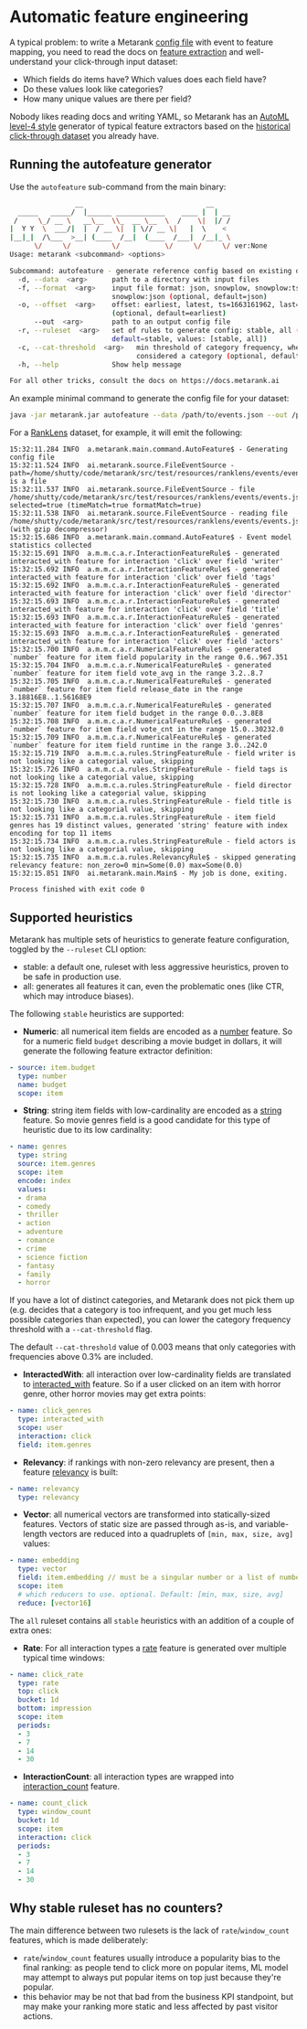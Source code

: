 # Automatic feature engineering

A typical problem: to write a Metarank [config file](../configuration/overview.md) with event to feature mapping, 
you need to read the docs on [feature extraction](../configuration/feature-extractors.md) and well-understand your click-through
input dataset:
* Which fields do items have? Which values does each field have?
* Do these values look like categories?
* How many unique values are there per field?

Nobody likes reading docs and writing YAML, so Metarank has an [AutoML level-4 style](https://medium.com/@tunguz/six-levels-of-auto-ml-a277aa1f0f38)
generator of typical feature extractors based on the [historical click-through dataset](../event-schema.md) you already have.

## Running the autofeature generator

Use the `autofeature` sub-command from the main binary:
```bash
                __                              __    
  _____   _____/  |______ ____________    ____ |  | __
 /     \_/ __ \   __\__  \\_  __ \__  \  /    \|  |/ /
|  Y Y  \  ___/|  |  / __ \|  | \// __ \|   |  \    < 
|__|_|  /\___  >__| (____  /__|  (____  /___|  /__|_ \
      \/     \/          \/           \/     \/     \/ ver:None
Usage: metarank <subcommand> <options>

Subcommand: autofeature - generate reference config based on existing data
  -d, --data  <arg>      path to a directory with input files
  -f, --format  <arg>    input file format: json, snowplow, snowplow:tsv,
                         snowplow:json (optional, default=json)
  -o, --offset  <arg>    offset: earliest, latest, ts=1663161962, last=1h
                         (optional, default=earliest)
      --out  <arg>       path to an output config file
  -r, --ruleset  <arg>   set of rules to generate config: stable, all (optional,
                         default=stable, values: [stable, all])
  -c, --cat-threshold  <arg>   min threshold of category frequency, when its
                               considered a category (optional, default=0.003)
  -h, --help             Show help message

For all other tricks, consult the docs on https://docs.metarank.ai
```

An example minimal command to generate the config file for your dataset:
```bash
java -jar metarank.jar autofeature --data /path/to/events.json --out /path/to/config.yaml
```

For a [RankLens](https://github.com/metarank/ranklens) dataset, for example, it will emit the following:
```
15:32:11.284 INFO  a.metarank.main.command.AutoFeature$ - Generating config file
15:32:11.524 INFO  ai.metarank.source.FileEventSource - path=/home/shutty/code/metarank/src/test/resources/ranklens/events/events.jsonl.gz is a file
15:32:11.537 INFO  ai.metarank.source.FileEventSource - file /home/shutty/code/metarank/src/test/resources/ranklens/events/events.jsonl.gz selected=true (timeMatch=true formatMatch=true)
15:32:11.538 INFO  ai.metarank.source.FileEventSource - reading file /home/shutty/code/metarank/src/test/resources/ranklens/events/events.jsonl.gz (with gzip decompressor)
15:32:15.686 INFO  a.metarank.main.command.AutoFeature$ - Event model statistics collected
15:32:15.691 INFO  a.m.m.c.a.r.InteractionFeatureRule$ - generated interacted_with feature for interaction 'click' over field 'writer'
15:32:15.692 INFO  a.m.m.c.a.r.InteractionFeatureRule$ - generated interacted_with feature for interaction 'click' over field 'tags'
15:32:15.692 INFO  a.m.m.c.a.r.InteractionFeatureRule$ - generated interacted_with feature for interaction 'click' over field 'director'
15:32:15.693 INFO  a.m.m.c.a.r.InteractionFeatureRule$ - generated interacted_with feature for interaction 'click' over field 'title'
15:32:15.693 INFO  a.m.m.c.a.r.InteractionFeatureRule$ - generated interacted_with feature for interaction 'click' over field 'genres'
15:32:15.693 INFO  a.m.m.c.a.r.InteractionFeatureRule$ - generated interacted_with feature for interaction 'click' over field 'actors'
15:32:15.700 INFO  a.m.m.c.a.r.NumericalFeatureRule$ - generated `number` feature for item field popularity in the range 0.6..967.351
15:32:15.704 INFO  a.m.m.c.a.r.NumericalFeatureRule$ - generated `number` feature for item field vote_avg in the range 3.2..8.7
15:32:15.705 INFO  a.m.m.c.a.r.NumericalFeatureRule$ - generated `number` feature for item field release_date in the range 3.18816E8..1.56168E9
15:32:15.707 INFO  a.m.m.c.a.r.NumericalFeatureRule$ - generated `number` feature for item field budget in the range 0.0..3.8E8
15:32:15.708 INFO  a.m.m.c.a.r.NumericalFeatureRule$ - generated `number` feature for item field vote_cnt in the range 15.0..30232.0
15:32:15.709 INFO  a.m.m.c.a.r.NumericalFeatureRule$ - generated `number` feature for item field runtime in the range 3.0..242.0
15:32:15.719 INFO  a.m.m.c.a.rules.StringFeatureRule - field writer is not looking like a categorial value, skipping
15:32:15.726 INFO  a.m.m.c.a.rules.StringFeatureRule - field tags is not looking like a categorial value, skipping
15:32:15.728 INFO  a.m.m.c.a.rules.StringFeatureRule - field director is not looking like a categorial value, skipping
15:32:15.730 INFO  a.m.m.c.a.rules.StringFeatureRule - field title is not looking like a categorial value, skipping
15:32:15.731 INFO  a.m.m.c.a.rules.StringFeatureRule - item field genres has 19 distinct values, generated 'string' feature with index encoding for top 11 items
15:32:15.734 INFO  a.m.m.c.a.rules.StringFeatureRule - field actors is not looking like a categorial value, skipping
15:32:15.735 INFO  a.m.m.c.a.rules.RelevancyRule$ - skipped generating relevancy feature: non_zero=0 min=Some(0.0) max=Some(0.0)
15:32:15.851 INFO  ai.metarank.main.Main$ - My job is done, exiting.

Process finished with exit code 0
```

## Supported heuristics

Metarank has multiple sets of heuristics to generate feature configuration, toggled by the `--ruleset` CLI option:
* stable: a default one, ruleset with less aggressive heuristics, proven to be safe in production use.
* all: generates all features it can, even the problematic ones (like CTR, which may introduce biases).

The following `stable` heuristics are supported:
* **Numeric**: all numerical item fields are encoded as a [number](../configuration/features/scalar.md#numerical-extractor) feature.
So for a numeric field `budget` describing a movie budget in dollars, it will generate the following feature extractor definition:
```yaml
- source: item.budget
  type: number
  name: budget
  scope: item
```
* **String**: string item fields with low-cardinality are encoded as a [string](../configuration/features/scalar.md#string-extractors) feature.
So movie genres field is a good candidate for this type of heuristic due to its low cardinality:
```yaml
- name: genres
  type: string
  source: item.genres
  scope: item
  encode: index
  values:
  - drama
  - comedy
  - thriller
  - action
  - adventure
  - romance
  - crime
  - science fiction
  - fantasy
  - family
  - horror
```

If you have a lot of distinct categories, and Metarank does not pick them up (e.g. decides that a category is too infrequent, and you get much less possible categories than expected), you can lower the category frequency threshold with a `--cat-threshold` flag.

The default `--cat-threshold` value of 0.003 means that only categories with frequencies above 0.3% are included.

* **InteractedWith**: all interaction over low-cardinality fields are translated to [interacted_with](../configuration/features/user-session.md#interacted-with) feature.
So if a user clicked on an item with horror genre, other horror movies may get extra points:
```yaml
- name: click_genres
  type: interacted_with
  scope: user
  interaction: click
  field: item.genres
```
* **Relevancy**: if rankings with non-zero relevancy are present, then a feature [relevancy](../configuration/features/relevancy.md) is built:
```yaml
- name: relevancy
  type: relevancy
```

* **Vector**: all numerical vectors are transformed into statically-sized features. Vectors of static size are passed through as-is, and variable-length vectors are reduced into a quadruplets of `[min, max, size, avg]` values:

```yaml
- name: embedding
  type: vector
  field: item.embedding // must be a singular number or a list of numbers
  scope: item
  # which reducers to use. optional. Default: [min, max, size, avg]
  reduce: [vector16]
```

The `all` ruleset contains all `stable` heuristics with an addition of a couple of extra ones:
* **Rate**: For all interaction types a [rate](../configuration/features/counters.md#rate) feature is generated over multiple
typical time windows:
```yaml
- name: click_rate
  type: rate
  top: click
  bucket: 1d
  bottom: impression
  scope: item
  periods:
  - 3
  - 7
  - 14
  - 30
```
* **InteractionCount**: all interaction types are wrapped into [interaction_count](../configuration/features/counters.md#interaction-counter) feature.
```yaml
- name: count_click
  type: window_count
  bucket: 1d
  scope: item
  interaction: click
  periods:
  - 3
  - 7
  - 14
  - 30
```

## Why stable ruleset has no counters?

The main difference between two rulesets is the lack of `rate`/`window_count` features, which is made deliberately:
* `rate`/`window_count` features usually introduce a popularity bias to the final ranking: as people tend to click more
on popular items, ML model may attempt to always put popular items on top just because they're popular.
* this behavior may be not that bad from the business KPI standpoint, but may make your ranking more static and 
less affected by past visitor actions.